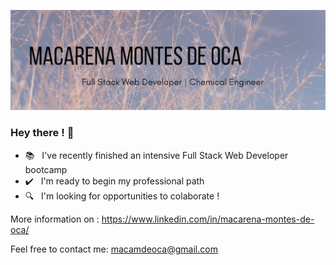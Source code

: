 ![alt text](https://github.com/macamontesdeoca/macamontesdeoca/blob/main/banner.png)

### Hey there ! :raised_hands:
- :books: &nbsp; I've recently finished an intensive Full Stack Web Developer bootcamp
- :heavy_check_mark: &nbsp; I'm ready to begin my professional path
- :mag: &nbsp; I'm looking for opportunities to colaborate !

More information on : https://www.linkedin.com/in/macarena-montes-de-oca/


Feel free to contact me: macamdeoca@gmail.com

<!--
**macamontesdeoca/macamontesdeoca** is a ✨ _special_ ✨ repository because its `README.md` (this file) appears on your GitHub profile.

Here are some ideas to get you started:

- 🔭 I’m currently working on ...
- 🌱 I’m currently learning ...
- 👯 I’m looking to collaborate on ...
- 🤔 I’m looking for help with ...
- 💬 Ask me about ...
- 📫 How to reach me: ...
- 😄 Pronouns: ...
- ⚡ Fun fact: ...
-->
